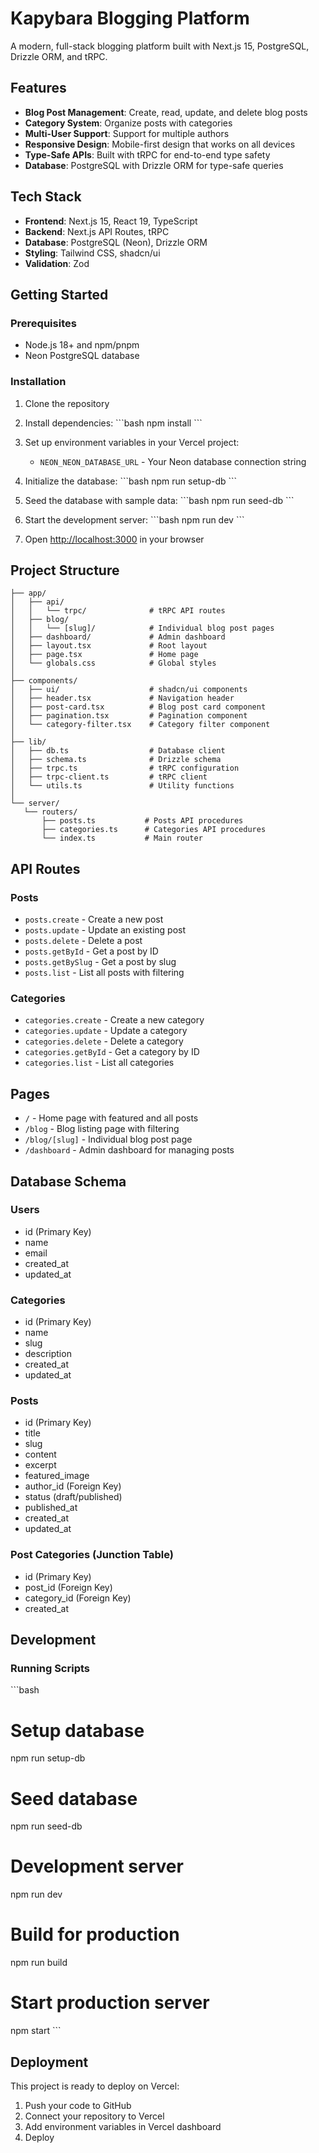 # Kapybara Blogging Platform

A modern, full-stack blogging platform built with Next.js 15, PostgreSQL, Drizzle ORM, and tRPC.

## Features

- **Blog Post Management**: Create, read, update, and delete blog posts
- **Category System**: Organize posts with categories
- **Multi-User Support**: Support for multiple authors
- **Responsive Design**: Mobile-first design that works on all devices
- **Type-Safe APIs**: Built with tRPC for end-to-end type safety
- **Database**: PostgreSQL with Drizzle ORM for type-safe queries

## Tech Stack

- **Frontend**: Next.js 15, React 19, TypeScript
- **Backend**: Next.js API Routes, tRPC
- **Database**: PostgreSQL (Neon), Drizzle ORM
- **Styling**: Tailwind CSS, shadcn/ui
- **Validation**: Zod

## Getting Started

### Prerequisites

- Node.js 18+ and npm/pnpm
- Neon PostgreSQL database

### Installation

1. Clone the repository
2. Install dependencies:
   \`\`\`bash
   npm install
   \`\`\`

3. Set up environment variables in your Vercel project:
   - `NEON_NEON_DATABASE_URL` - Your Neon database connection string

4. Initialize the database:
   \`\`\`bash
   npm run setup-db
   \`\`\`

5. Seed the database with sample data:
   \`\`\`bash
   npm run seed-db
   \`\`\`

6. Start the development server:
   \`\`\`bash
   npm run dev
   \`\`\`

7. Open [http://localhost:3000](http://localhost:3000) in your browser

## Project Structure

```plaintext
├── app/
│   ├── api/
│   │   └── trpc/              # tRPC API routes
│   ├── blog/
│   │   └── [slug]/            # Individual blog post pages
│   ├── dashboard/             # Admin dashboard
│   ├── layout.tsx             # Root layout
│   ├── page.tsx               # Home page
│   └── globals.css            # Global styles
│
├── components/
│   ├── ui/                    # shadcn/ui components
│   ├── header.tsx             # Navigation header
│   ├── post-card.tsx          # Blog post card component
│   ├── pagination.tsx         # Pagination component
│   └── category-filter.tsx    # Category filter component
│
├── lib/
│   ├── db.ts                  # Database client
│   ├── schema.ts              # Drizzle schema
│   ├── trpc.ts                # tRPC configuration
│   ├── trpc-client.ts         # tRPC client
│   └── utils.ts               # Utility functions
│
└── server/
   └── routers/
       ├── posts.ts           # Posts API procedures
       ├── categories.ts      # Categories API procedures
       └── index.ts           # Main router

```


## API Routes

### Posts
- `posts.create` - Create a new post
- `posts.update` - Update an existing post
- `posts.delete` - Delete a post
- `posts.getById` - Get a post by ID
- `posts.getBySlug` - Get a post by slug
- `posts.list` - List all posts with filtering

### Categories
- `categories.create` - Create a new category
- `categories.update` - Update a category
- `categories.delete` - Delete a category
- `categories.getById` - Get a category by ID
- `categories.list` - List all categories

## Pages

- `/` - Home page with featured and all posts
- `/blog` - Blog listing page with filtering
- `/blog/[slug]` - Individual blog post page
- `/dashboard` - Admin dashboard for managing posts

## Database Schema

### Users
- id (Primary Key)
- name
- email
- created_at
- updated_at

### Categories
- id (Primary Key)
- name
- slug
- description
- created_at
- updated_at

### Posts
- id (Primary Key)
- title
- slug
- content
- excerpt
- featured_image
- author_id (Foreign Key)
- status (draft/published)
- published_at
- created_at
- updated_at

### Post Categories (Junction Table)
- id (Primary Key)
- post_id (Foreign Key)
- category_id (Foreign Key)
- created_at

## Development

### Running Scripts

\`\`\`bash
# Setup database
npm run setup-db

# Seed database
npm run seed-db

# Development server
npm run dev

# Build for production
npm run build

# Start production server
npm start
\`\`\`

## Deployment

This project is ready to deploy on Vercel:

1. Push your code to GitHub
2. Connect your repository to Vercel
3. Add environment variables in Vercel dashboard
4. Deploy

